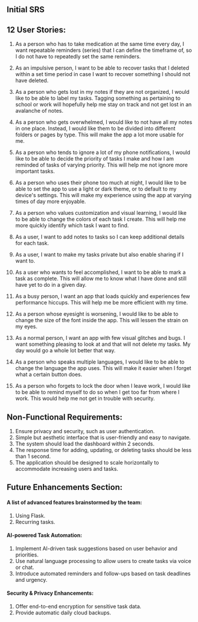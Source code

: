 ## Initial SRS

## 12 User Stories:

1. As a person who has to take medication at the same time every day, I want repeatable reminders (series) that I can define the timeframe of, so I do not have to repeatedly set the same reminders.

2. As an impulsive person, I want to be able to recover tasks that I deleted within a set time period in case I want to recover something I should not have deleted.

3. As a person who gets lost in my notes if they are not organized, I would like to be able to label my tasks. Tagging something as pertaining to school or work will hopefully help me stay on track and not get lost in an avalanche of notes.

4. As a person who gets overwhelmed, I would like to not have all my notes in one place. Instead, I would like them to be divided into different folders or pages by type. This will make the app a lot more usable for me.

5. As a person who tends to ignore a lot of my phone notifications, I would like to be able to decide the priority of tasks I make and how I am reminded of tasks of varying priority. This will help me not ignore more important tasks.

6. As a person who uses their phone too much at night, I would like to be able to set the app to use a light or dark theme, or to default to my device's settings. This will make my experience using the app at varying times of day more enjoyable.

7. As a person who values customization and visual learning, I would like to be able to change the colors of each task I create. This will help me more quickly identify which task I want to find.

8. As a user, I want to add notes to tasks so I can keep additional details for each task.

9. As a user, I want to make my tasks private but also enable sharing if I want to.

10. As a user who wants to feel accomplished, I want to be able to mark a task as complete. This will allow me to know what I have done and still have yet to do in a given day.

11. As a busy person, I want an app that loads quickly and experiences few performance hiccups. This will help me be more efficient with my time.

12. As a person whose eyesight is worsening, I would like to be able to change the size of the font inside the app. This will lessen the strain on my eyes.

13. As a normal person, I want an app with few visual glitches and bugs. I want something pleasing to look at and that will not delete my tasks. My day would go a whole lot better that way.

14. As a person who speaks multiple languages, I would like to be able to change the language the app uses. This will make it easier when I forget what a certain button does.

15. As a person who forgets to lock the door when I leave work, I would like to be able to remind myself to do so when I get too far from where I work. This would help me not get in trouble with security.

## Non-Functional Requirements:

1. Ensure privacy and security, such as user authentication.
2. Simple but aesthetic interface that is user-friendly and easy to navigate.
3. The system should load the dashboard within 2 seconds.
4. The response time for adding, updating, or deleting tasks should be less than 1 second.
5. The application should be designed to scale horizontally to accommodate increasing users and tasks.

## Future Enhancements Section:

#### A list of advanced features brainstormed by the team:

1. Using Flask.
2. Recurring tasks.

#### AI-powered Task Automation:

1. Implement AI-driven task suggestions based on user behavior and priorities.
2. Use natural language processing to allow users to create tasks via voice or chat.
3. Introduce automated reminders and follow-ups based on task deadlines and urgency.

#### Security & Privacy Enhancements:

1. Offer end-to-end encryption for sensitive task data.
2. Provide automatic daily cloud backups.
